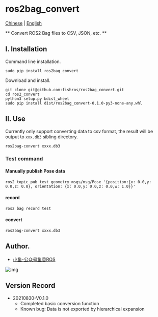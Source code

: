 # ros2bag_convert

[Chinese](README.md) | [English](README_EN.md)

** Convert ROS2 Bag files to CSV, JSON, etc. **

## I. Installation

Command line installation.

```
sudo pip install ros2bag_convert
```

Download and install.

```
git clone git@github.com:fishros/ros2bag_convert.git
cd ros2_convert
python3 setup.py bdist_wheel
sudo pip install dist/ros2bag_convert-0.1.0-py3-none-any.whl
```

## II. Use

Currently only support converting data to csv format, the result will be output to `xxx.db3` sibling directory.

```
ros2bag-convert xxxx.db3
```

### Test command

#### Manually publish Pose data

```
ros2 topic pub test geometry_msgs/msg/Pose '{position:{x: 0.0,y: 0.0,z: 0.0}, orientation: {x: 0.0,y: 0.0,z: 0.0,w: 1.0}}'
```

#### record

```
ros2 bag record test
```

#### convert

```
ros2bag-convert xxxx.db3
```

## Author.
- [小鱼-公众号鱼香ROS](https://www.fishros.com)

![img](http://tools.fishros.com/README/imgs/image-20210726192026520.png)


## Version Record

- 20210830-V0.1.0
  - Completed basic conversion function
  - Known bug: Data is not exported by hierarchical expansion
